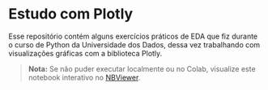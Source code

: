 # Estudo com Plotly

Esse repositório contém alguns exercícios práticos de EDA que fiz durante o curso de Python da Universidade dos Dados, dessa vez trabalhando com visualizações gráficas com a biblioteca Plotly.

> **Nota:** Se não puder executar localmente ou no Colab, visualize este notebook interativo no [NBViewer](https://github.com/Santiago956/plotly_aula/blob/main/Plotly_aula.ipynb).
